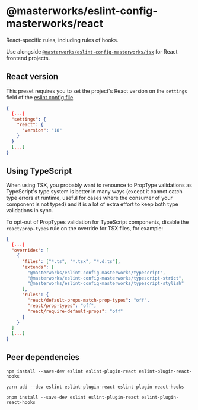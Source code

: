 # @masterworks/eslint-config-masterworks/react

React-specific rules, including rules of hooks.

Use alongside [`@masterworks/eslint-config-masterworks/jsx`](../jsx/README.md) for React frontend projects.

## React version

This preset requires you to set the project's React version on the `settings` field of the [eslint config file](https://eslint.org/docs/user-guide/configuring/configuration-files).

```json
{
  [...]
  "settings": {
    "react": {
      "version": "18"
    }
  }
  [...]
}
```

## Using TypeScript

When using TSX, you probably want to renounce to PropType validations as TypeScript's type system is better in many ways (except it cannot catch type errors at runtime, useful for cases where the consumer of your component is not typed) and it is a lot of extra effort to keep both type validations in sync.

To opt-out of PropTypes validation for TypeScript components, disable the `react/prop-types` rule on the override for TSX files, for example:

```json
{
  [...]
  "overrides": [
    {
      "files": ["*.ts", "*.tsx", "*.d.ts"],
      "extends": [
        "@masterworks/eslint-config-masterworks/typescript",
        "@masterworks/eslint-config-masterworks/typescript-strict",
        "@masterworks/eslint-config-masterworks/typescript-stylish"
      ],
      "rules": {
        "react/default-props-match-prop-types": "off",
        "react/prop-types": "off",
        "react/require-default-props": "off"
      }
    }
  ]
  [...]
}
```

## Peer dependencies

```shell
npm install --save-dev eslint eslint-plugin-react eslint-plugin-react-hooks
```

```shell
yarn add --dev eslint eslint-plugin-react eslint-plugin-react-hooks
```

```shell
pnpm install --save-dev eslint eslint-plugin-react eslint-plugin-react-hooks
```
